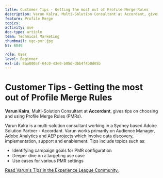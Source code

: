 ```yaml
---
title: Customer Tips - Getting the most out of Profile Merge Rules
description: Varun Kalra, Multi-Solution Consultant at Accordant, gives tips on choosing and using Profile Merge Rules (PMRs).
feature: Profile Merge
topics: 
activity: use
doc-type: article
team: Technical Marketing
thumbnail: ugc-pmr.jpg
kt: 6049

role: User
level: Beginner
exl-id: 8aa800af-64c0-43e0-b05d-dbb4f4b0d05b
---
```

# Customer Tips - Getting the most out of Profile Merge Rules

**Varun Kalra**, Multi-Solution Consultant at **Accordant**, gives tips on choosing and using Profile Merge Rules (PMRs).

Varun Kalra is a multi-solution consultant working in a Sydney based Adobe Solution Partner - Accordant. Varun works primarily on Audience Manager, Adobe Analytics and AEP projects which involve data discovery, implementation, support and enablement. Tips include topics such as:

* Identifying campaign goals for PMR configuration
* Deeper dive on a targeting use case
* Use cases for various PMR settings

[Read Varun's Tips in the Experience League Community.](https://experienceleaguecommunities.adobe.com/t5/adobe-audience-manager-blogs/getting-the-most-out-of-profile-merge-rules-tips-tricks-and/ba-p/372248)
